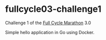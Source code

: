 # fullcycle03-challenge1

Challenge 1 of the [Full Cycle Marathon](https://maratona.fullcycle.com.br/) 3.0

Simple hello application in Go using Docker.
